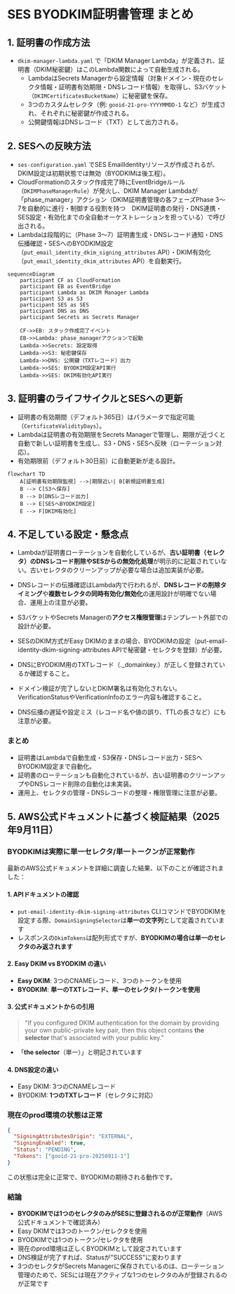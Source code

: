 # SES BYODKIM証明書管理 まとめ

## 1. 証明書の作成方法
- `dkim-manager-lambda.yaml` で「DKIM Manager Lambda」が定義され、証明書（DKIM秘密鍵）はこのLambda関数によって自動生成される。
    - LambdaはSecrets Managerから設定情報（対象ドメイン・現在のセレクタ情報・証明書有効期限・DNSレコード情報）を取得し、S3バケット（`DKIMCertificatesBucketName`）に秘密鍵を保存。
    - 3つのカスタムセレクタ（例: `gooid-21-pro-YYYYMMDD-1` など）が生成され、それぞれに秘密鍵が作成される。
    - 公開鍵情報はDNSレコード（TXT）として出力される。

## 2. SESへの反映方法
- `ses-configuration.yaml` でSES EmailIdentityリソースが作成されるが、DKIM設定は初期状態では無効（BYODKIMは後工程）。
- CloudFormationのスタック作成完了時にEventBridgeルール（`DKIMPhaseManagerRule`）が発火し、DKIM Manager Lambdaが「phase_manager」アクション（DKIM証明書管理の各フェーズPhase 3〜7を自動的に進行・制御する役割を持つ　DKIM証明書の発行・DNS連携・SES設定・有効化までの全自動オーケストレーションを担っている）で呼び出される。
- Lambdaは段階的に（Phase 3〜7）証明書生成・DNSレコード通知・DNS伝播確認・SESへのBYODKIM設定（`put_email_identity_dkim_signing_attributes` API）・DKIM有効化（`put_email_identity_dkim_attributes` API）を自動実行。

```mermaid
sequenceDiagram
    participant CF as CloudFormation
    participant EB as EventBridge
    participant Lambda as DKIM Manager Lambda
    participant S3 as S3
    participant SES as SES
    participant DNS as DNS
    participant Secrets as Secrets Manager

    CF->>EB: スタック作成完了イベント
    EB->>Lambda: phase_managerアクションで起動
    Lambda->>Secrets: 設定取得
    Lambda->>S3: 秘密鍵保存
    Lambda->>DNS: 公開鍵（TXTレコード）出力
    Lambda->>SES: BYODKIM設定API実行
    Lambda->>SES: DKIM有効化API実行
```

## 3. 証明書のライフサイクルとSESへの更新
- 証明書の有効期間（デフォルト365日）はパラメータで指定可能（`CertificateValidityDays`）。
- Lambdaは証明書の有効期限をSecrets Managerで管理し、期限が近づくと自動で新しい証明書を生成し、S3・DNS・SESへ反映（ローテーション対応）。
- 有効期限前（デフォルト30日前）に自動更新が走る設計。

```mermaid
flowchart TD
    A[証明書有効期限監視] -->|期限近い| B[新規証明書生成]
    B --> C[S3へ保存]
    B --> D[DNSレコード出力]
    B --> E[SESへBYODKIM設定]
    E --> F[DKIM有効化]
```

## 4. 不足している設定・懸念点
- Lambdaが証明書ローテーションを自動化しているが、**古い証明書（セレクタ）のDNSレコード削除やSESからの無効化処理**が明示的に記載されていない。古いセレクタのクリーンアップが必要な場合は追加実装が必要。
- DNSレコードの伝播確認はLambda内で行われるが、**DNSレコードの削除タイミング**や**複数セレクタの同時有効化/無効化**の運用設計が明確でない場合、運用上の注意が必要。
- S3バケットやSecrets Managerの**アクセス権限管理**はテンプレート外部での設計が必要。

- SESのDKIM方式がEasy DKIMのままの場合、BYODKIMの設定（put-email-identity-dkim-signing-attributes APIで秘密鍵・セレクタを登録）が必要。
- DNSにBYODKIM用のTXTレコード（<selector>._domainkey.<domain>）が正しく登録されているか確認すること。
- ドメイン検証が完了しないとDKIM署名は有効化されない。VerificationStatusやVerificationInfoのエラー内容も確認すること。
- DNS伝播の遅延や設定ミス（レコード名や値の誤り、TTLの長さなど）にも注意が必要。


### まとめ
- 証明書はLambdaで自動生成・S3保存・DNSレコード出力・SESへBYODKIM設定まで自動化。
- 証明書のローテーションも自動化されているが、古い証明書のクリーンアップやDNSレコード削除の自動化は未実装。
- 運用上、セレクタの管理・DNSレコードの整理・権限管理に注意が必要。

## 5. AWS公式ドキュメントに基づく検証結果（2025年9月11日）

### **BYODKIMは実際に単一セレクタ/単一トークンが正常動作**

最新のAWS公式ドキュメントを詳細に調査した結果、以下のことが確認されました：

#### 1. APIドキュメントの確認
- `put-email-identity-dkim-signing-attributes` CLIコマンドでBYODKIMを設定する際、`DomainSigningSelector`は**単一の文字列**として定義されています
- レスポンスの`DkimTokens`は配列形式ですが、**BYODKIMの場合は単一のセレクタのみ返されます**

#### 2. Easy DKIM vs BYODKIM の違い
- **Easy DKIM**: 3つのCNAMEレコード、3つのトークンを使用
- **BYODKIM**: **単一のTXTレコード、単一のセレクタ/トークンを使用**

#### 3. 公式ドキュメントからの引用
> "If you configured DKIM authentication for the domain by providing your own public-private key pair, then this object contains **the selector** that's associated with your public key."

- 「**the selector**（単一）」と明記されています

#### 4. DNS設定の違い
- Easy DKIM: 3つのCNAMEレコード
- BYODKIM: **1つのTXTレコード**（セレクタに対応）

### **現在のprod環境の状態は正常**

```json
{
  "SigningAttributesOrigin": "EXTERNAL",
  "SigningEnabled": true,
  "Status": "PENDING",
  "Tokens": ["gooid-21-pro-20250911-1"]
}
```

この状態は完全に正常で、BYODKIMの期待される動作です。

### **結論**
- **BYODKIMでは1つのセレクタのみがSESに登録されるのが正常動作**（AWS公式ドキュメントで確認済み）
- Easy DKIMでは3つのトークン/セレクタを使用
- BYODKIMでは1つのトークン/セレクタを使用
- 現在のprod環境は正しくBYODKIMとして設定されています
- DNS検証が完了すれば、Statusが"SUCCESS"に変わります
- 3つのセレクタがSecrets Managerに保存されているのは、ローテーション管理のためで、SESには現在アクティブな1つのセレクタのみが登録されるのが正常です

